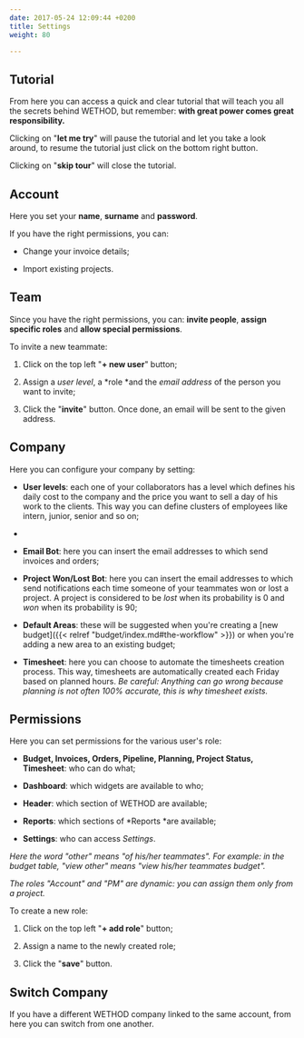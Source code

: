 ```yaml
---
date: 2017-05-24 12:09:44 +0200
title: Settings
weight: 80

---
```



## Tutorial

From here you can access a quick and clear tutorial that will teach you all the secrets behind WETHOD, but remember: **with great power comes great responsibility.**

Clicking on "**let me try**" will pause the tutorial and let you take a look around, to resume the tutorial just click on the bottom right button.

Clicking on "**skip tour**" will close the tutorial.

## Account

Here you set your **name**, **surname** and **password**.

If you have the right permissions, you can:

* Change your invoice details;

* Import existing projects.

## Team

Since you have the right permissions, you can: **invite people**, **assign specific roles** and **allow special permissions**.

To invite a new teammate:

1. Click on the top left "**+ new user**" button;

1. Assign a *user level*, a *role *and the *email address* of the person you want to invite;

1. Click the "**invite**" button. Once done, an email will be sent to the given address.

## Company

Here you can configure your company by setting:

* **User levels**: each one of your collaborators has a level which defines his daily cost to the company and the price you want to sell a day of his work to the clients. This way you can define clusters of employees like intern, junior, senior and so on;

*

* **Email Bot**: here you can insert the email addresses to which send invoices and orders;

* **Project Won/Lost Bot**: here you can insert the email addresses to which send notifications each time someone of your teammates won or lost a project. A project is considered to be *lost* when its probability is 0 and *won* when its probability is 90;

* **Default Areas**: these will be suggested when you're creating a [new budget]({{< relref "budget/index.md#the-workflow" >}}) or when you're adding a new area to an existing budget;

* **Timesheet**: here you can choose to automate the timesheets creation process. This way, timesheets are automatically created each Friday based on planned hours. *Be careful: Anything can go wrong because planning is not often 100% accurate, this is why timesheet exists.*

## Permissions

Here you can set permissions for the various user's role:

* **Budget, Invoices, Orders, Pipeline, Planning, Project Status, Timesheet**: who can do what;

* **Dashboard**: which widgets are available to who;

* **Header**: which section of WETHOD are available;

* **Reports**: which sections of *Reports *are available;

* **Settings**: who can access *Settings*.

*Here the word "other" means "of his/her teammates". For example: in the budget table, "view other" means "view his/her teammates budget".*

*The roles "Account" and "PM" are dynamic: you can assign them only from a project.*

To create a new role:

1. Click on the top left "**+ add role**" button;

1. Assign a name to the newly created role;

1. Click the "**save**" button.

## Switch Company

If you have a different WETHOD company linked to the same account, from here you can switch from one another.